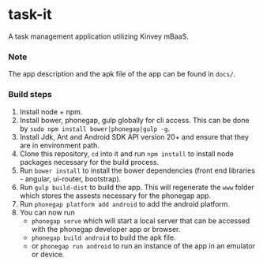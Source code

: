 # task-it
 A task management application utilizing Kinvey mBaaS. 
### Note
The app description and the apk file of the app can be found in `docs/`.  

### Build steps
1. Install node + npm.
2. Install bower, phonegap, gulp globally for cli access. This can be done by `sudo npm install bower|phonegap|gulp -g`.
3. Install Jdk, Ant and Android SDK API version 20+ and ensure that they are in environment path.
4. Clone this repository, `cd` into it and run `npm install` to install node packages necessary for the build process.
5. Run `bower install` to install the bower dependencies (front end libraries - angular, ui-router, bootstrap).
6. Run `gulp build-dist` to build the app. This will regenerate the `www` folder which stores the assests necessary for the phonegap app.
7. Run `phonegap platform add android` to add the android platform.
8. You can now run 
	* `phonegap serve` which will start a local server that can be accessed with the phonegap developer app or browser.
	* `phonegap build android` to build the apk file.
	* or `phonegap run android` to run an instance of the app in an emulator or device.   